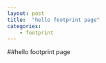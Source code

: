 ```yaml
---
layout: post
title:  "hello footprint page"
categories:
    - footprint
---
```


##hello  footprint page
